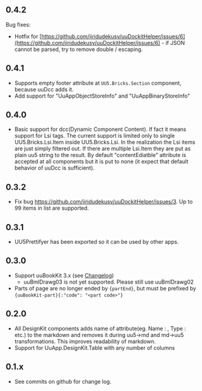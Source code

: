 0.4.2
-----

Bug fixes:
* Hotfix for [https://github.com/jiridudekusy/uuDockitHelper/issues/6](https://github.com/jiridudekusy/uuDockitHelper/issues/6) - if JSON cannot be parsed, try to remove double /  escaping. 

0.4.1
-----
* Supports empty footer attribute at `UU5.Bricks.Section` component, because uuDcc adds it.
* Add support for "UuAppObjectStoreInfo" and "UuAppBinaryStoreInfo" 
 
0.4.0
-----
* Basic support for dcc(Dynamic Component Content). If fact it means support for Lsi tags. The current support is limited only to single UU5.Bricks.Lsi.Item inside UU5.Bricks.Lsi. In the realization the Lsi items are just simply filtered out. If there are multiple Lsi.Item they are put as plain uu5 string to the result. By default "contentEdiatble" attribute is accepted at all components but it is put to none (it expect that default behavior of uuDcc is sufficient).

0.3.2
-----
* Fix bug https://github.com/jiridudekusy/uuDockitHelper/issues/3. Up to 99 items in list are supported.

0.3.1
-----
* UU5Prettifyer has been exported so it can be used by other apps.

0.3.0
-----
* Support uuBookKit 3.x (see [Changelog](https://uuos9.plus4u.net/uu-bookkitg01-main/78462435-e3f5c648e85f4319bd8fc25ea5be6c2c/book/page?code=rn_3))
  * uuBmlDrawg03 is not yet supported. Please still use uuBmlDrawg02 
* Parts of page are no longer ended by `{partEnd}`, but must be prefixed by `{uuBookKit-part}{:"code": "<part code>"}`

0.2.0
-----
* All DesignKit components adds name of attribute(eg. Name : , Type : etc.) to the markdown and removes it during uu5->md and md->uu5 transformations. This improves readability of markdown. 
* Support for UuApp.DesignKit.Table with any number of columns 

0.1.x
-----
* See commits on github for change log.
